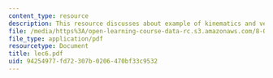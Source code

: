 ```yaml
---
content_type: resource
description: This resource discusses about example of kinematics and velocity problems.
file: /media/https%3A/open-learning-course-data-rc.s3.amazonaws.com/8-01l-physics-i-classical-mechanics-fall-2005/94254977fd72307b0206470bf33c9532_lec6.pdf
file_type: application/pdf
resourcetype: Document
title: lec6.pdf
uid: 94254977-fd72-307b-0206-470bf33c9532
---
```

